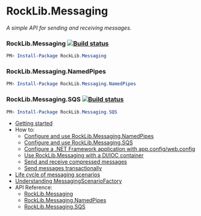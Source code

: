 # RockLib.Messaging

*A simple API for sending and receiving messages.*

### RockLib.Messaging [![Build status](https://ci.appveyor.com/api/projects/status/wuoo2f6bdct92ekf?svg=true)](https://ci.appveyor.com/project/bfriesen/rocklib-messaging)

```powershell
PM> Install-Package RockLib.Messaging
```

### RockLib.Messaging.NamedPipes

```powershell
PM> Install-Package RockLib.Messaging.NamedPipes
```

### RockLib.Messaging.SQS [![Build status](https://ci.appveyor.com/api/projects/status/lamk2f940oy95077?svg=true)](https://ci.appveyor.com/project/bfriesen/rocklib-messaging-60vs9)

```powershell
PM> Install-Package RockLib.Messaging.SQS
```

- [Getting started](docs/GettingStarted.md)
- How to:
  - [Configure and use RockLib.Messaging.NamedPipes](docs/NamedPipes.md)
  - [Configure and use RockLib.Messaging.SQS](docs/SQS.md)
  - [Configure a .NET Framework application with app.config/web.config](docs/NetFramework.md)
  - [Use RockLib.Messaging with a DI/IOC container](docs/DIContainer.md)
  - [Send and receive compressed messages](docs/Compressed.md)
  - [Send messages transactionally](docs/TransactionalSend.md)
- [Life cycle of messaging scenarios](docs/LifeCycle.md)
- [Understanding MessagingScenarioFactory](docs/MessagingScenarioFactory.md)
- API Reference:
  - [RockLib.Messaging](https://www.fuget.org/packages/RockLib.Messaging)
  - [RockLib.Messaging.NamedPipes](https://www.fuget.org/packages/RockLib.Messaging.NamedPipes)
  - [RockLib.Messaging.SQS](https://www.fuget.org/packages/RockLib.Messaging.SQS)